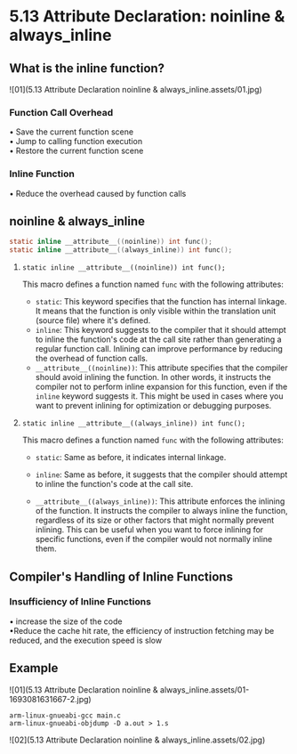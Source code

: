 # 5.13 Attribute Declaration: noinline & always_inline



## What is the inline function?

![01](5.13 Attribute Declaration noinline & always_inline.assets/01.jpg)

### Function Call Overhead

• Save the current function scene  
• Jump to calling function execution  
• Restore the current function scene  

### Inline Function

• Reduce the overhead caused by function calls



## noinline & always_inline

```c
static inline __attribute__((noinline)) int func();
static inline __attribute__((always_inline)) int func();
```

1. `static inline __attribute__((noinline)) int func();`

   This macro defines a function named `func` with the following attributes:

   - `static`: This keyword specifies that the function has internal linkage. It means that the function is only visible within the translation unit (source file) where it's defined.  
   - `inline`: This keyword suggests to the compiler that it should attempt to inline the function's code at the call site rather than generating a regular function call. Inlining can improve performance by reducing the overhead of function calls.
   - `__attribute__((noinline))`: This attribute specifies that the compiler should avoid inlining the function. In other words, it instructs the compiler not to perform inline expansion for this function, even if the `inline` keyword suggests it. This might be used in cases where you want to prevent inlining for optimization or debugging purposes.

2. `static inline __attribute__((always_inline)) int func();`

   This macro defines a function named `func` with the following attributes:

   - `static`: Same as before, it indicates internal linkage.

   - `inline`: Same as before, it suggests that the compiler should attempt to inline the function's code at the call site.

   - `__attribute__((always_inline))`: This attribute enforces the inlining of the function. It instructs the compiler to always inline the function, regardless of its size or other factors that might normally prevent inlining. This can be useful when you want to force inlining for specific functions, even if the compiler would not normally inline them.



## Compiler's Handling of Inline Functions

### Insufficiency of Inline Functions

• increase the size of the code  
•Reduce the cache hit rate, the efficiency of instruction fetching may be reduced, and the execution speed is slow

## Example

![01](5.13 Attribute Declaration noinline & always_inline.assets/01-1693081631667-2.jpg)

```
arm-linux-gnueabi-gcc main.c
arm-linux-gnueabi-objdump -D a.out > 1.s
```

![02](5.13 Attribute Declaration noinline & always_inline.assets/02.jpg)